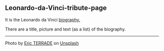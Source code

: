 ## Leonardo-da-Vinci-tribute-page

It is the Leonardo da Vinci [biography.](https://irinatuma.github.io/Leonardo-da-Vinci-tribute-page/)

There are a title, picture and text (as a list) of the biography.

***

Photo by [Eric TERRADE](https://unsplash.com/photos/0WQOCx1g8hw) on [Unsplash](https://unsplash.com/)
